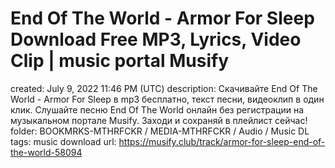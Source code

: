 # End Of The World - Armor For Sleep Download Free MP3, Lyrics, Video Clip | music portal Musify

created: July 9, 2022 11:46 PM (UTC)
description: Скачивайте End Of The World - Armor For Sleep в mp3 бесплатно, текст песни, видеоклип в один клик. Слушайте песню End Of The World онлайн без регистрации на музыкальном портале Musify. Заходи и сохраняй в плейлист сейчас!
folder: BOOKMRKS-MTHRFCKR / MEDIA-MTHRFCKR / Audio / Music DL
tags: music download
url: https://musify.club/track/armor-for-sleep-end-of-the-world-58094